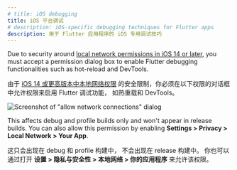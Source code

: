 ```yaml
---
# title: iOS debugging
title: iOS 平台调试
# description: iOS-specific debugging techniques for Flutter apps
description: 用于 Flutter 应用程序的 iOS 专用调试技巧
---
```


Due to security around
[local network permissions in iOS 14 or later][],
you must accept a permission dialog box to enable
Flutter debugging functionalities such as hot-reload
and DevTools.

由于 [iOS 14 或更高版本中本地网络权限][local network permissions in iOS 14 or later] 
的安全限制，你必须在以下权限的对话框中允许权限来启用 Flutter 调试功能，
如热重载和 DevTools。

![Screenshot of "allow network connections" dialog](/assets/images/docs/development/device-connect.png)

This affects debug and profile builds only and won't
appear in release builds. You can also allow this
permission by enabling
**Settings > Privacy > Local Network > Your App**.

这只会出现在 debug 和 profile 构建中，
不会出现在 release 构建中。
你也可以通过打开 **设置 > 隐私与安全性 > 本地网络 > 你的应用程序** 来允许该权限。

[local network permissions in iOS 14 or later]: {{site.apple-dev}}news/?id=0oi77447

